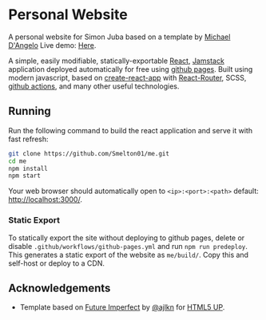 # Personal Website

A personal website for Simon Juba based on a template by [Michael D'Angelo](https://github.com/mldangelo.)
Live demo: [Here](https://smelton01@github.io/me).

A simple, easily modifiable, statically-exportable [React](https://reactjs.org/), [Jamstack](https://jamstack.org/) application deployed automatically for free using [github pages](https://pages.github.com/). Built using modern javascript, based on [create-react-app](https://github.com/facebook/create-react-app) with [React-Router](https://reactrouter.com/), SCSS, [github actions](https://github.com/features/actions), and many other useful technologies.

## Running

Run the following command to build the react application and serve it with fast refresh:

```bash
git clone https://github.com/Smelton01/me.git
cd me
npm install
npm start
```

Your web browser should automatically open to `<ip>:<port>:<path>` default: [http://localhost:3000/](http://localhost:3000/).

### Static Export

To statically export the site without deploying to github pages, delete or disable `.github/workflows/github-pages.yml` and run `npm run predeploy`. This generates a static export of the website as `me/build/`. Copy this and self-host or deploy to a CDN.

## Acknowledgements

* Template based on [Future Imperfect](https://html5up.net/future-imperfect) by [@ajlkn](https://github.com/ajlkn) for [HTML5 UP](html5up.net).
